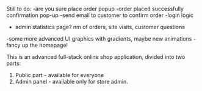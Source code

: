 Still to do:
-are you sure place order popup
-order placed successfully confirmation pop-up
-send email to customer to confirm order
-login logic
- admin statistics page? nm of orders, site visits, customer questions


-some more advanced UI graphics with gradients, maybe new animations
-fancy up the homepage!

This is an advanced full-stack online shop application, divided into two parts:
1. Public part - available for everyone
2. Admin panel - available only for store admin. 


